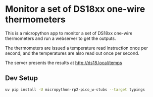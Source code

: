 # Monitor a set of DS18xx one-wire thermometers

This is a micropython app to monitor a set of DS18xx one-wire thermometers and run a webserver to get the outputs.

The thermometers are issued a temperature read instruction once per second, and the temperatures are also read out once per second.

The server presents the results at http://ds18.local/temps

## Dev Setup

```sh
uv pip install -U micropython-rp2-pico_w-stubs --target typings
```
